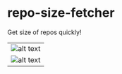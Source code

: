 # repo-size-fetcher
Get size of repos quickly!

|  | 
| ------ | 
| ![alt text](https://github.disney.com/raw/HSIAY003/repo-size-fetcher/master/Screen%20Shot%202017-06-15%20at%209.52.29%20PM.png?token=AAAg0CG8z1vH3YHlthW2bt3yMzWCf75jks5ZS8xIwA%3D%3D "Logo Title Text 1") |
| ![alt text](https://github.disney.com/raw/HSIAY003/repo-size-fetcher/master/Screen%20Shot%202017-06-15%20at%209.52.31%20PM.png?token=AAAg0PVn9ZNGLsWBQk-ZaACe-XipCtPYks5ZS8xKwA%3D%3D "Logo Title Text 1") |
